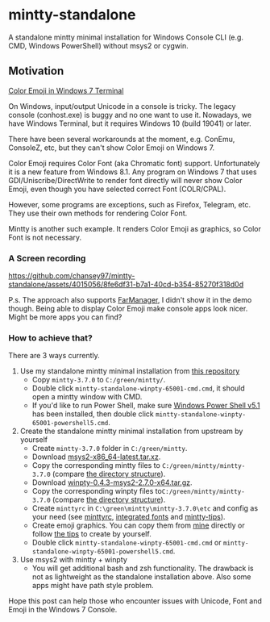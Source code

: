 # mintty-standalone
A standalone mintty minimal installation for Windows Console CLI (e.g. CMD, Windows PowerShell) without msys2 or cygwin.

## Motivation

[Color Emoji in Windows 7 Terminal](https://new.reddit.com/r/windows7/comments/1c53yz6/color_emoji_in_windows_7_terminal_support_cmd/)

On Windows, input/output Unicode in a console is tricky. The legacy console (conhost.exe) is buggy and no one want to use it. Nowadays, we have Windows Terminal, but it requires Windows 10 (build 19041) or later.

There have been several workarounds at the moment, e.g. ConEmu, ConsoleZ, etc, but they can't show Color Emoji on Windows 7.

Color Emoji requires Color Font (aka Chromatic font) support. Unfortunately it is a new feature from Windows 8.1. Any program on Windows 7 that uses GDI/Uniscribe/DirectWrite to render font directly will never show Color Emoji, even though you have selected correct Font (COLR/CPAL).

However, some programs are exceptions, such as Firefox, Telegram, etc. They use their own methods for rendering Color Font. 

Mintty is another such example. It renders Color Emoji as graphics, so Color Font is not necessary.

### A Screen recording

https://github.com/chansey97/mintty-standalone/assets/4015056/8fe6df31-b7a1-40cd-b354-85270f318d0d

P.s. The approach also supports [FarManager](https://www.farmanager.com/), I didn't show it in the demo though. Being able to display Color Emoji make console apps look nicer. Might be more apps you can find?

### How to achieve that? 

There are 3 ways currently.

1. Use my standalone mintty minimal installation from [this repository](https://github.com/chansey97/mintty-standalone)
   * Copy `mintty-3.7.0` to `C:/green/mintty/`.
   * Double click `mintty-standalone-winpty-65001-cmd.cmd`, it should open a mintty window with CMD.
   * If you'd like to run Power Shell, make sure [Windows Power Shell v5.1](https://learn.microsoft.com/en-us/previous-versions/powershell/scripting/windows-powershell/wmf/setup/install-configure?view=powershell-7.1#wmf-51-prerequisites-for-windows-server-2008-r2-sp1-and-windows-7-sp1) has been installed, then double click `mintty-standalone-winpty-65001-powershell5.cmd`.
2. Create the standalone mintty minimal installation from upstream by yourself
   * Create `mintty-3.7.0` folder in `C:/green/mintty`.
   * Download [msys2-x86_64-latest.tar.xz](https://repo.msys2.org/distrib/msys2-x86_64-latest.tar.xz).
   * Copy the corresponding mintty files to `C:/green/mintty/mintty-3.7.0` (compare [the directory structure](https://github.com/chansey97/mintty-standalone/tree/main/mintty-3.7.0)).
   * Download [winpty-0.4.3-msys2-2.7.0-x64.tar.gz](https://github.com/rprichard/winpty/releases/download/0.4.3/winpty-0.4.3-msys2-2.7.0-x64.tar.gz).
   * Copy the corresponding winpty files to`C:/green/mintty/mintty-3.7.0` (compare [the directory structure](https://github.com/chansey97/mintty-standalone/tree/main/mintty-3.7.0)).
   * Create `minttyrc` in `C:\green\mintty\mintty-3.7.0\etc` and config as your need (see [minttyrc](https://github.com/chansey97/mintty-standalone/blob/main/mintty-3.7.0/etc/minttyrc), [integrated fonts](https://github.com/chansey97/mintty-standalone/tree/main/mintty-3.7.0/usr/share/mintty/fonts) and [mintty-tips](https://github.com/mintty/mintty/wiki/Tips#providing-and-selecting-fonts)).
   * Create emoji graphics. You can copy them from [mine](https://github.com/chansey97/mintty-standalone/tree/main/mintty-3.7.0/usr/share/mintty/emojis/zoom) directly or follow [the tips](https://github.com/mintty/mintty/wiki/Tips#providing-and-selecting-fonts) to create by yourself.
   * Double click `mintty-standalone-winpty-65001-cmd.cmd` or `mintty-standalone-winpty-65001-powershell5.cmd`.
3. Use msys2 with mintty + winpty
   * You will get additional bash and zsh functionality. The drawback is not as lightweight as the standalone installation above. Also some apps might have path style problem.

Hope this post can help those who encounter issues with Unicode, Font and Emoji in the Windows 7 Console.
